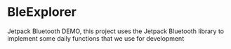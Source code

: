 # BleExplorer
Jetpack Bluetooth DEMO, this project uses the Jetpack Bluetooth library to implement some daily functions that we use for development
